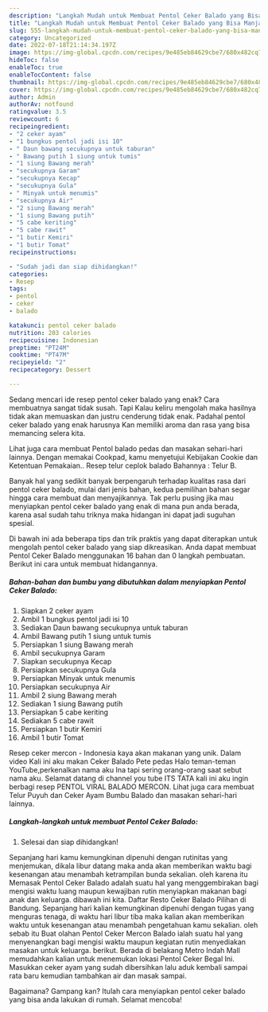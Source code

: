 ```yaml
---
description: "Langkah Mudah untuk Membuat Pentol Ceker Balado yang Bisa Manjain Lidah"
title: "Langkah Mudah untuk Membuat Pentol Ceker Balado yang Bisa Manjain Lidah"
slug: 555-langkah-mudah-untuk-membuat-pentol-ceker-balado-yang-bisa-manjain-lidah
category: Uncategorized
date: 2022-07-18T21:14:34.197Z
image: https://img-global.cpcdn.com/recipes/9e485eb84629cbe7/680x482cq70/pentol-ceker-balado-foto-resep-utama.jpg
hideToc: false
enableToc: true
enableTocContent: false
thumbnail: https://img-global.cpcdn.com/recipes/9e485eb84629cbe7/680x482cq70/pentol-ceker-balado-foto-resep-utama.jpg
cover: https://img-global.cpcdn.com/recipes/9e485eb84629cbe7/680x482cq70/pentol-ceker-balado-foto-resep-utama.jpg
author: Admin
authorAv: notfound
ratingvalue: 3.5
reviewcount: 6
recipeingredient:
- "2 ceker ayam"
- "1 bungkus pentol jadi isi 10"
- " Daun bawang secukupnya untuk taburan"
- " Bawang putih 1 siung untuk tumis"
- "1 siung Bawang merah"
- "secukupnya Garam"
- "secukupnya Kecap"
- "secukupnya Gula"
- " Minyak untuk menumis"
- "secukupnya Air"
- "2 siung Bawang merah"
- "1 siung Bawang putih"
- "5 cabe keriting"
- "5 cabe rawit"
- "1 butir Kemiri"
- "1 butir Tomat"
recipeinstructions:

- "Sudah jadi dan siap dihidangkan!"
categories:
- Resep
tags:
- pentol
- ceker
- balado

katakunci: pentol ceker balado 
nutrition: 203 calories
recipecuisine: Indonesian
preptime: "PT24M"
cooktime: "PT47M"
recipeyield: "2"
recipecategory: Dessert

---
```



Sedang mencari ide resep pentol ceker balado yang enak? Cara membuatnya sangat tidak susah. Tapi Kalau keliru mengolah maka hasilnya tidak akan memuaskan dan justru cenderung tidak enak. Padahal pentol ceker balado yang enak harusnya Kan memiliki aroma dan rasa yang bisa memancing selera kita.


Lihat juga cara membuat Pentol balado pedas dan masakan sehari-hari lainnya. Dengan memakai Cookpad, kamu menyetujui Kebijakan Cookie dan Ketentuan Pemakaian.. Resep telur ceplok balado Bahannya : Telur B.

Banyak hal yang sedikit banyak berpengaruh terhadap kualitas rasa dari pentol ceker balado, mulai dari jenis bahan, kedua pemilihan bahan segar hingga cara membuat dan menyajikannya. Tak perlu pusing jika mau menyiapkan pentol ceker balado yang enak di mana pun anda berada, karena asal sudah tahu triknya maka hidangan ini dapat jadi suguhan spesial.


Di bawah ini ada beberapa tips dan trik praktis yang dapat diterapkan untuk mengolah pentol ceker balado yang siap dikreasikan. Anda dapat membuat Pentol Ceker Balado menggunakan 16 bahan dan 0 langkah pembuatan. Berikut ini cara untuk membuat hidangannya.

<!--inarticleads1-->

##### Bahan-bahan dan bumbu yang dibutuhkan dalam menyiapkan Pentol Ceker Balado:

1. Siapkan 2 ceker ayam
1. Ambil 1 bungkus pentol jadi isi 10
1. Sediakan  Daun bawang secukupnya untuk taburan
1. Ambil  Bawang putih 1 siung untuk tumis
1. Persiapkan 1 siung Bawang merah
1. Ambil secukupnya Garam
1. Siapkan secukupnya Kecap
1. Persiapkan secukupnya Gula
1. Persiapkan  Minyak untuk menumis
1. Persiapkan secukupnya Air
1. Ambil 2 siung Bawang merah
1. Sediakan 1 siung Bawang putih
1. Persiapkan 5 cabe keriting
1. Sediakan 5 cabe rawit
1. Persiapkan 1 butir Kemiri
1. Ambil 1 butir Tomat


Resep ceker mercon - Indonesia kaya akan makanan yang unik. Dalam video Kali ini aku makan Ceker Balado Pete pedas Halo teman-teman YouTube,perkenalkan nama aku Ina tapi sering orang-orang saat sebut nama aku. Selamat datang di channel you tube ITS TATA kali ini aku ingin berbagi resep PENTOL VIRAL BALADO MERCON. Lihat juga cara membuat Telur Puyuh dan Ceker Ayam Bumbu Balado dan masakan sehari-hari lainnya. 

<!--inarticleads2-->

##### Langkah-langkah untuk membuat Pentol Ceker Balado:


1. Selesai dan siap dihidangkan!

Sepanjang hari kamu kemungkinan dipenuhi dengan rutinitas yang menjemukan, dikala libur datang maka anda akan memberikan waktu bagi kesenangan atau menambah ketrampilan bunda sekalian. oleh karena itu Memasak Pentol Ceker Balado adalah suatu hal yang menggembirakan bagi mengisi waktu luang maupun kewajiban rutin menyiapkan makanan bagi anak dan keluarga. dibawah ini kita. Daftar Resto Ceker Balado Pilihan di Bandung. Sepanjang hari kalian kemungkinan dipenuhi dengan tugas yang menguras tenaga, di waktu hari libur tiba maka kalian akan memberikan waktu untuk kesenangan atau menambah pengetahuan kamu sekalian. oleh sebab itu Buat olahan Pentol Ceker Mercon Balado ialah suatu hal yang menyenangkan bagi mengisi waktu maupun kegiatan rutin menyediakan masakan untuk keluarga. berikut. Berada di belakang Metro Indah Mall memudahkan kalian untuk menemukan lokasi Pentol Ceker Begal Ini. Masukkan ceker ayam yang sudah dibersihkan lalu aduk kembali sampai rata baru kemudian tambahkan air dan masak sampai. 

Bagaimana? Gampang kan? Itulah cara menyiapkan pentol ceker balado yang bisa anda lakukan di rumah. Selamat mencoba!
